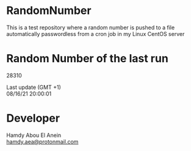 # RandomNumber    
This is a test repository where a random number is pushed to a file automatically passwordless from a cron job in my Linux CentOS server    
# Random Number of the last run   
28310
      
Last update (GMT +1)    
08/16/21 20:00:01
# Developer    
Hamdy Abou El Anein   
hamdy.aea@protonmail.com
